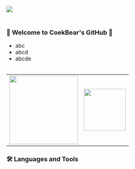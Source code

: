 <a href="https://github.com/CokeBear99/CokeBear99">![](https://capsule-render.vercel.app/api?type=waving&height=300&color=timeGradient&text=CokeBear's%20GitHub&fontAlignY=42&reversal=true&fontColor=FFFFFF)<a>
<br><br>

### 🌈 Welcome to CoekBear's GitHub 🌈
  - abc 
  - abcd
  - abcde
<br><br>
<table border="0">
  <tr>
    <!-- 첫 번째 이미지 -->
    <td>
      <a href="https://github.com/CokeBear99">
        <img src="https://github-readme-stats.vercel.app/api?username=CokeBear99&show_icons=true&theme=dark&hide_border=true" height="180">
      </a>
    </td>
    <!-- 두 번째 이미지 -->
    <td>
      <a href="https://github.com/CokeBear99">
        <img src="https://github-readme-stats.vercel.app/api/top-langs/?username=CokeBear99&layout=compact&theme=dark&hide_border=true" height="110">
      </a>
    </td>
  </tr>
</table>

### 🛠 Languages and Tools
